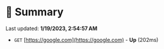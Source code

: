 # 📖 Summary
Last updated: **1/19/2023, 2:54:57 AM**

- `GET` [https://google.com](https://google.com) - **Up** (202ms)
